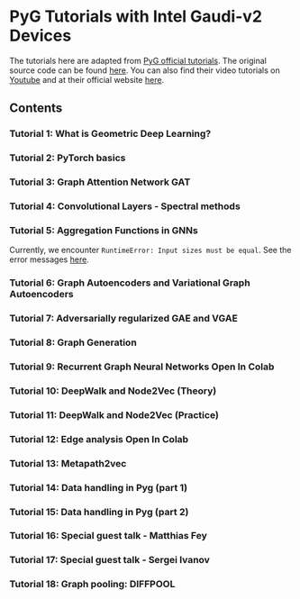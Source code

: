 # PyG Tutorials with Intel Gaudi-v2 Devices

The tutorials here are adapted from [PyG official tutorials](https://pytorch-geometric.readthedocs.io/en/stable/get_started/colabs.html).
The original source code can be found [here](https://github.com/AntonioLonga/PytorchGeometricTutorial).
You can also find their video tutorials on [Youtube](https://www.youtube.com/user/94longa2112/featured) and at their official website [here](https://antoniolonga.github.io/Pytorch_geometric_tutorials/index.html).

## Contents

### Tutorial 1: What is Geometric Deep Learning?

### Tutorial 2: PyTorch basics

### Tutorial 3: Graph Attention Network GAT

### Tutorial 4: Convolutional Layers - Spectral methods

### Tutorial 5: Aggregation Functions in GNNs

Currently, we encounter `RuntimeError: Input sizes must be equal`.
See the error messages [here](Tutorial5/error_html.pdf).

### Tutorial 6: Graph Autoencoders and Variational Graph Autoencoders

### Tutorial 7: Adversarially regularized GAE and VGAE

### Tutorial 8: Graph Generation

### Tutorial 9: Recurrent Graph Neural Networks Open In Colab

### Tutorial 10: DeepWalk and Node2Vec (Theory)

### Tutorial 11: DeepWalk and Node2Vec (Practice)

### Tutorial 12: Edge analysis Open In Colab

### Tutorial 13: Metapath2vec

### Tutorial 14: Data handling in Pyg (part 1)

### Tutorial 15: Data handling in Pyg (part 2)

### Tutorial 16: Special guest talk - Matthias Fey

### Tutorial 17: Special guest talk - Sergei Ivanov

### Tutorial 18: Graph pooling: DIFFPOOL
